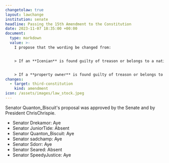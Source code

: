 ```yaml
---
changetolaw: true
layout: lawchange
institution: senate
headline: Passing the 15th Amendment to the Constitution
date: 2023-11-07 18:35:00 +00:00
document:
  type: markdown
  value: >-
    I propose that the wording be changed from:


    > If an **Icenian** is found guilty of treason or belongs to a nation at war with Icenia, the Government is permitted to seize all of their property.


    > If a **property owner** is found guilty of treason or belongs to a nation at war with Icenia, the Government is permitted to seize all of their property.
changes:
  - target: third-constitution
    kind: amendment
icon: /assets/images/law_stock.jpeg
---
```

Senator Quanton\_Biscuit's proposal was approved by the Senate and by President ChrisChrispie.<!--more-->

- Senator Drekamor: Aye
- Senator JuniorTide: Absent
- Senator Quanton\_Biscuit: Aye
- Senator sadchamp: Aye
- Senator Sdorr: Aye
- Senator Seared: Absent
- Senator SpeedyJustice: Aye
